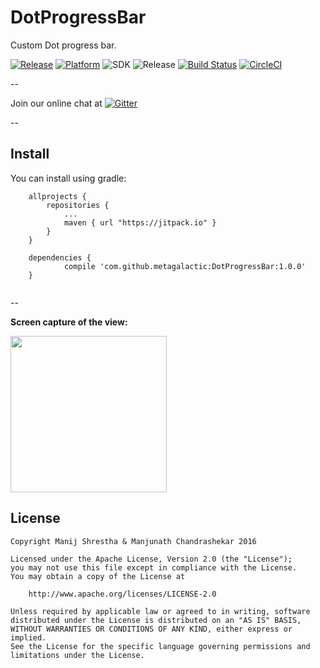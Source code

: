 # DotProgressBar
Custom Dot progress bar.

[![Release](https://jitpack.io/v/metagalactic/DotProgressBar.svg)](https://jitpack.io/#metagalactic/DotProgressBar)
[![Platform](https://img.shields.io/badge/platform-android-green.svg)](http://developer.android.com/index.html)
![SDK](https://img.shields.io/badge/SDK-15%2B-green.svg)
![Release](https://img.shields.io/badge/release-v1.0.4-green.svg)
[![Build Status](https://travis-ci.org/metagalactic/DotProgressBar.svg?branch=master)](https://travis-ci.org/metagalactic/DotProgressBar)
[![CircleCI](https://circleci.com/gh/metagalactic/DotProgressBar.svg?style=svg)](https://circleci.com/gh/metagalactic/DotProgressBar)

--

Join our online chat at [![Gitter](https://badges.gitter.im/metagalactic.svg)](https://gitter.im/metagalactic)

--

## Install

You can install using gradle:

```
	allprojects {
		repositories {
			...
			maven { url "https://jitpack.io" }
		}
	}
```

```
	dependencies {
	        compile 'com.github.metagalactic:DotProgressBar:1.0.0'
	}
	
```

--

**Screen capture of the view:**

<img src="https://github.com/metagalactic/DotProgressBar/blob/master/dotprogressbar.gif" width="250" />

License
-------

    Copyright Manij Shrestha & Manjunath Chandrashekar 2016

    Licensed under the Apache License, Version 2.0 (the "License");
    you may not use this file except in compliance with the License.
    You may obtain a copy of the License at

        http://www.apache.org/licenses/LICENSE-2.0

    Unless required by applicable law or agreed to in writing, software
    distributed under the License is distributed on an "AS IS" BASIS,
    WITHOUT WARRANTIES OR CONDITIONS OF ANY KIND, either express or implied.
    See the License for the specific language governing permissions and
    limitations under the License.
